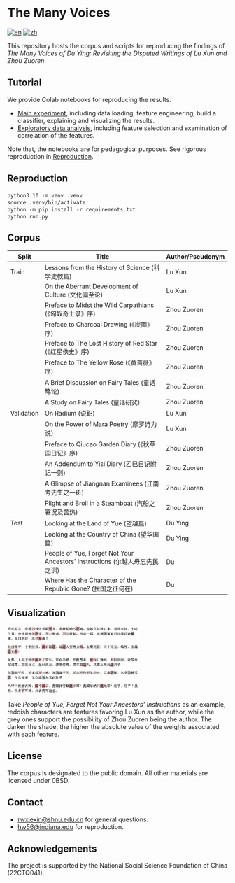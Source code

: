 # The Many Voices

[![en](https://img.shields.io/badge/lang-en-green.svg)](https://codeberg.org/haining/the_many_voices/src/branch/main/README.md)
[![zh](https://img.shields.io/badge/lang-zh-green.svg)](https://codeberg.org/haining/the_many_voices/src/branch/main/README.zh.md)

This repository hosts the corpus and scripts for reproducing the findings of *The Many Voices of Du Ying: Revisiting 
the Disputed Writings of Lu Xun and Zhou Zuoren*.

## Tutorial

We provide Colab notebooks for reproducing the results.
- [Main experiment](https://colab.research.google.com/drive/1gYdugVvy_4R2IU3J1oASK5BgV3EiB9Gb?usp=sharing), including 
data loading, feature engineering, build a classifier, explaining and visualizing the
results.
- [Exploratory data analysis](https://colab.research.google.com/drive/1ryNXKcRrnvPEs61udXisuaHi2bEMbCWQ?usp=sharing), 
 including feature selection and examination of correlation of the features.

Note that, the notebooks are for pedagogical purposes. See rigorous reproduction in [Reproduction](#reproduction).

## Reproduction

```python3.10
python3.10 -m venv .venv
source .venv/bin/activate
python -m pip install -r requirements.txt
python run.py
```


## Corpus

| Split      | Title                                                                      | Author/Pseudonym |
|------------|----------------------------------------------------------------------------|------------------|
| Train      | Lessons from the History of Science (科学史教篇)                                | Lu Xun           |
|            | On the Aberrant Development of Culture (文化偏至论)                             | Lu Xun           |
|            | Preface to Midst the Wild Carpathians (《匈奴奇士录》序)                           | Zhou Zuoren      |
|            | Preface to Charcoal Drawing (《炭画》序)                                        | Zhou Zuoren      |
|            | Preface to The Lost History of Red Star (《红星佚史》序)                          | Zhou Zuoren      |
|            | Preface to The Yellow Rose (《黄蔷薇》序)                                        | Zhou Zuoren      |
|            | A Brief Discussion on Fairy Tales (童话略论)                                   | Zhou Zuoren      |
|            | A Study on Fairy Tales (童话研究)                                              | Zhou Zuoren      |
| Validation | On Radium (说鈤)                                                               | Lu Xun           |
|            | On the Power of Mara Poetry (摩罗诗力说)                                        | Lu Xun           |
|            | Preface to Qiucao Garden Diary (《秋草园日记》序)                                  | Zhou Zuoren      |
|            | An Addendum to Yisi Diary (乙巳日记附记一则)                                       | Zhou Zuoren      |
|            | A Glimpse of Jiangnan Examinees (江南考先生之一斑)                                 | Zhou Zuoren      |
|            | Plight and Broil in a Steamboat (汽船之窘况及苦热)                                 | Zhou Zuoren      |
| Test       | Looking at the Land of Yue (望越篇)                                           | Du Ying          |
|            | Looking at the Country of China (望华国篇)                                     | Du Ying          |
|            | People of Yue, Forget Not Your Ancestors' Instructions (尔越人毋忘先民之训)         | Du               |
|            | Where Has the Character of the Republic Gone? (民国之征何在)                     | Du               |


## Visualization

<img src="assets/viz.jpg" width="60%">

Take *People of Yue, Forget Not Your Ancestors' Instructions* as an example, reddish characters are features favoring 
Lu Xun as the author, while the grey ones support the possibility of Zhou Zuoren being the author. The darker the shade,
the higher the absolute value of the weights associated with each feature.

## License

The corpus is designated to the public domain. All other materials are licensed under 0BSD.

[//]: # (## Citation)

[//]: # (TODO)

[//]: # ()
[//]: # (## Demo)

[//]: # (TODO)

## Contact
- [rwxiexin@shnu.edu.cn](mailto:rwxiexin@shnu.edu.cn) for general questions. 
- [hw56@indiana.edu](mailto:hw56@indiana.edu) for reproduction.

## Acknowledgements

The project is supported by the National Social Science Foundation of China (22CTQ041).
